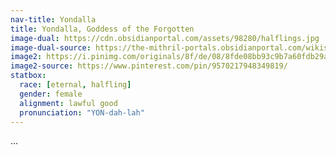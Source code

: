 ```yaml
---
nav-title: Yondalla
title: Yondalla, Goddess of the Forgotten
image-dual: https://cdn.obsidianportal.com/assets/98280/halflings.jpg
image-dual-source: https://the-mithril-portals.obsidianportal.com/wikis/main-page
image2: https://i.pinimg.com/originals/8f/de/08/8fde08bb93c9b7a60fdb29a0fa20e88d.png
image2-source: https://www.pinterest.com/pin/9570217948349819/
statbox:
  race: [eternal, halfling]
  gender: female
  alignment: lawful good
  pronunciation: "YON-dah-lah"
---
```


...
